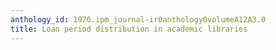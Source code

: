 ```yaml
---
anthology_id: 1976.ipm_journal-ir0anthology0volumeA12A3.0
title: Loan period distribution in academic libraries
---
```


